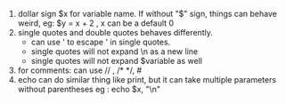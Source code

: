 1. dollar sign  $x for variable name. If without "$" sign, things can behave weird, eg: $y = x + 2 , x can be a default 0
2. single quotes and double quotes behaves differently.
    - can use \' to escape ' in single quotes.
    - single quotes will not expand \n as a new line
    - single quotes will not expand $variable as well  
3. for comments: can use // , /* */, #
4. echo can do similar thing like print, but it can take multiple parameters without parentheses eg : echo $x, "\n"

